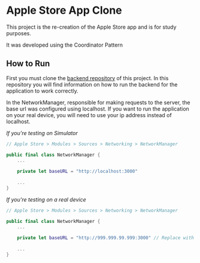 #  Apple Store App Clone

This project is the re-creation of the Apple Store app and is for study purposes.

It was developed using the Coordinator Pattern

## How to Run

First you must clone the [backend repository](https://github.com/felipeisraelvidal/apple-store-app-backend) of this project. In this repository you will find information on how to run the backend for the application to work correctly.

In the NetworkManager, responsible for making requests to the server, the base url was configured using localhost. If you want to run the application on your real device, you will need to use your ip address instead of localhost.

*If you're testing on Simulator*
```swift
// Apple Store > Modules > Sources > Networking > NetworkManager

public final class NetworkManager {
    ...
    
    private let baseURL = "http://localhost:3000"
    
    ...
}
```

*If you're testing on a real device*
```swift
// Apple Store > Modules > Sources > Networking > NetworkManager

public final class NetworkManager {
    ...
    
    private let baseURL = "http://999.999.99.999:3000" // Replace with your ip address
    
    ...
}
```
